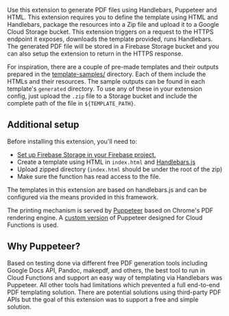 Use this extension to generate PDF files using Handlebars, Puppeteer and HTML.
This extension requires you to define the template using HTML and Handlebars, package
the resources into a Zip file and upload it to a Google Cloud Storage bucket.
This extension triggers on a request to the HTTPS endpoint it exposes, downloads
the template provided, runs Handlebars. The generated PDF file will be stored in a
Firebase Storage bucket and you can also setup the extension to return in the HTTPS response.

For inspiration, there are a couple of pre-made templates and their outputs prepared in the
[template-samples/](/template-samples) directory. Each of them include the HTMLs and their
resources. The sample outputs can be found in each template's `generated` directory. To use any
of these in your extension config, just upload the `.zip` file to a Storage bucket and include
the complete path of the file in `${TEMPLATE_PATH}`.

## Additional setup

Before installing this extension, you'll need to:

*   [Set up Firebase Storage in your Firebase project.](https://firebase.google.com/docs/storage)
*   Create a template using HTML in `index.html` and [Handlebars.js](https://handlebarsjs.com)
*   Upload zipped directory (`index.html` should be under the root of the zip)
*   Make sure the function has read access to the file.

The templates in this extension are based on handlebars.js and can be configured
via the means provided in this framework.

The printing mechanism is served by [Puppeteer](https://pptr.dev/) based on Chrome's PDF rendering
engine. A [custom version](https://github.com/alixaxel/chrome-aws-lambda) of Puppeteer designed for
Cloud Functions is used.

## Why Puppeteer?

Based on testing done via different free PDF generation tools including Google Docs API, Pandoc, makepdf,
and others, the best tool to run in Cloud Functions and support an easy way of templating via Handlebars
was Puppeteer. All other tools had limitations which prevented a full end-to-end PDF templating solution. There
are potential solutions using third-party PDF APIs but the goal of this extension was to support a free
and simple solution.
